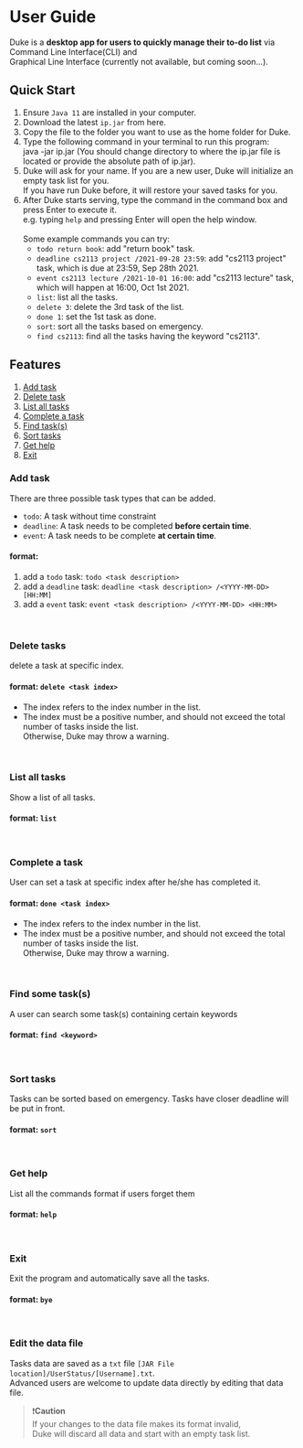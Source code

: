 # User Guide
Duke is a **desktop app for users to quickly manage their to-do list** via Command Line Interface(CLI) and  
Graphical Line Interface (currently not available, but coming soon...).

## Quick Start
1. Ensure `Java 11` are installed in your computer.
2. Download the latest `ip.jar` from here.
3. Copy the file to the folder you want to use as the home folder for Duke.
4. Type the following command in your terminal to run this program:   
   java -jar ip.jar (You should change directory to where the ip.jar file is located or provide the absolute path of ip.jar).
5. Duke will ask for your name. If you are a new user, Duke will initialize an empty task list for you.  
   If you have run Duke before, it will restore your saved tasks for you.
6. After Duke starts serving, type the command in the command box and press Enter to execute it.   
   e.g. typing `help` and pressing Enter will open the help window. <br/>  
   Some example commands you can try:
   - `todo return book`: add "return book" task.
   - `deadline cs2113 project /2021-09-28 23:59`: add "cs2113 project" task, which is due at 23:59, Sep 28th 2021.
   - `event cs2113 lecture /2021-10-01 16:00`: add "cs2113 lecture" task, which will happen at 16:00, Oct 1st 2021.
   - `list`: list all the tasks.
   - `delete 3`: delete the 3rd task of the list.
   - `done 1`: set the 1st task as done.
   - `sort`: sort all the tasks based on emergency.
   - `find cs2113`: find all the tasks having the keyword "cs2113".

## Features
1. <a href="#add-task">Add task</a>
2. <a href="#delete-task">Delete task</a>
3. <a href="#list-task">List all tasks</a>
4. <a href="#complete-task">Complete a task</a>
5. <a href="#find-task">Find task(s)</a>
6. <a href="#sort-task">Sort tasks</a>
7. <a href="#help">Get help</a>
8. <a href="#exit">Exit</a>

### <span id="add-task">Add task</span>
There are three possible task types that can be added.
* `todo`: A task without time constraint
* `deadline`: A task needs to be completed **before certain time**.
* `event`: A task needs to be complete **at certain time**.
#### format:
1. add a `todo` task: `todo <task description>`
2. add a `deadline` task: `deadline <task description> /<YYYY-MM-DD> [HH:MM]`
3. add a `event` task: `event <task description> /<YYYY-MM-DD> <HH:MM>`

<br/>  

### <span id="delete-task">Delete tasks</span>
delete a task at specific index.
#### format: `delete <task index>`
- The index refers to the index number in the list.
- The index must be a positive number, and should not exceed the total number of tasks inside the list.  
  Otherwise, Duke may throw a warning.

<br/>  

### <span id="list-task">List all tasks</span>
Show a list of all tasks.
#### format: `list`

<br/>  

### <span id="complete-task">Complete a task</span>
User can set a task at specific index after he/she has completed it.
#### format: `done <task index>`
- The index refers to the index number in the list.
- The index must be a positive number, and should not exceed the total number of tasks inside the list.  
  Otherwise, Duke may throw a warning.


<br/>  

### <span id="find-task">Find some task(s)</span>
A user can search some task(s) containing certain keywords
#### format: `find <keyword>`


<br/>  

### <span id="sort-task">Sort tasks</span>
Tasks can be sorted based on emergency. Tasks have closer deadline will be put in front.
#### format: `sort`


<br/>  

### <span id="help">Get help</span>
List all the commands format if users forget them
#### format: `help`

<br/>  

### <span id="exit">Exit</span>
Exit the program and automatically save all the tasks.
#### format: `bye`

<br/>  

### Edit the data file
Tasks data are saved as a `txt` file `[JAR File location]/UserStatus/[Username].txt`.  
Advanced users are welcome to update data directly by editing that data file.

> :exclamation:**Caution**  
If your changes to the data file makes its format invalid,  
Duke will discard all data and start with an empty task list.